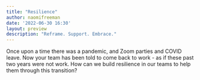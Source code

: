 ```yaml
---
title: "Resilience"
author: naomifreeman
date: '2022-06-30 16:30'
layout: preview
description: "Reframe. Support. Embrace."
---
```


Once upon a time there was a pandemic, and Zoom parties and COVID leave. Now your team has been told to come back to work - as if these past two years were not work. How can we build resilience in our teams to help them through this transition?